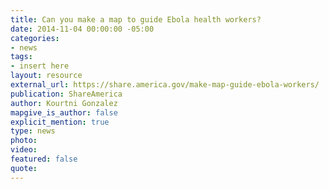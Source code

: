 ```yaml
---
title: Can you make a map to guide Ebola health workers?
date: 2014-11-04 00:00:00 -05:00
categories:
- news
tags:
- insert here
layout: resource
external_url: https://share.america.gov/make-map-guide-ebola-workers/
publication: ShareAmerica
author: Kourtni Gonzalez
mapgive_is_author: false
explicit_mention: true
type: news
photo: 
video: 
featured: false
quote: 
---
```


